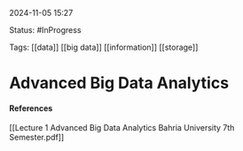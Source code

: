 
2024-11-05 15:27

Status: #InProgress 

Tags: [[data]] [[big data]] [[information]] [[storage]] 
 
# Advanced Big Data Analytics





#### References
[[Lecture 1 Advanced Big Data Analytics Bahria University 7th Semester.pdf]]